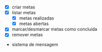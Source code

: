 - [x] criar metas
- [x] listar metas
    - [x] metas realizadas
    - [x] metas abertas
- [x] marcar/desmarcar metas como concluida
- [x] remover metas
- sistema de mensagem